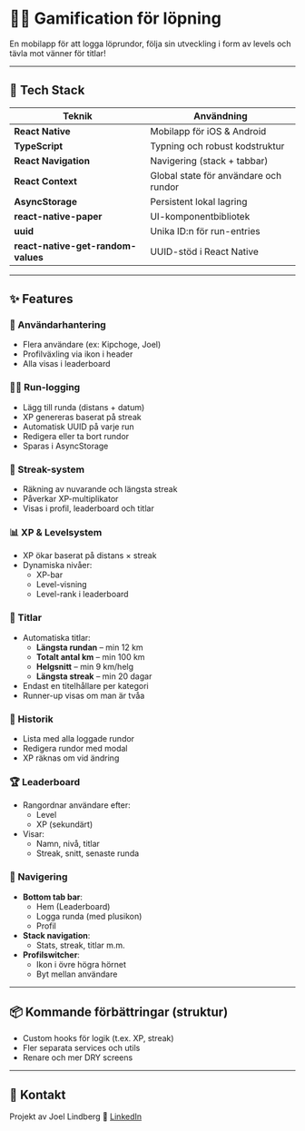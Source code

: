 # 🏃‍♂️ Gamification för löpning

En mobilapp för att logga löprundor, följa sin utveckling i form av levels och tävla mot vänner för titlar! 

---

## 🧰 Tech Stack

| Teknik | Användning |
|--------|------------|
| **React Native** | Mobilapp för iOS & Android |
| **TypeScript** | Typning och robust kodstruktur |
| **React Navigation** | Navigering (stack + tabbar) |
| **React Context** | Global state för användare och rundor |
| **AsyncStorage** | Persistent lokal lagring |
| **react-native-paper** | UI-komponentbibliotek |
| **uuid** | Unika ID:n för run-entries |
| **react-native-get-random-values** | UUID-stöd i React Native |

---

## ✨ Features

### 👤 Användarhantering
- Flera användare (ex: Kipchoge, Joel)
- Profilväxling via ikon i header
- Alla visas i leaderboard

### 🏃‍♂️ Run-logging
- Lägg till runda (distans + datum)
- XP genereras baserat på streak
- Automatisk UUID på varje run
- Redigera eller ta bort rundor
- Sparas i AsyncStorage

### 🔁 Streak-system
- Räkning av nuvarande och längsta streak
- Påverkar XP-multiplikator
- Visas i profil, leaderboard och titlar

### 📊 XP & Levelsystem
- XP ökar baserat på distans × streak
- Dynamiska nivåer:
  - XP-bar
  - Level-visning
  - Level-rank i leaderboard

### 🏅 Titlar
- Automatiska titlar:
  - **Längsta rundan** – min 12 km
  - **Totalt antal km** – min 100 km
  - **Helgsnitt** – min 9 km/helg
  - **Längsta streak** – min 20 dagar
- Endast en titelhållare per kategori
- Runner-up visas om man är tvåa

### 📖 Historik
- Lista med alla loggade rundor
- Redigera rundor med modal
- XP räknas om vid ändring

### 🏆 Leaderboard
- Rangordnar användare efter:
  - Level
  - XP (sekundärt)
- Visar:
  - Namn, nivå, titlar
  - Streak, snitt, senaste runda

### 📱 Navigering
- **Bottom tab bar**:
  - Hem (Leaderboard)
  - Logga runda (med plusikon)
  - Profil
- **Stack navigation**:
  - Stats, streak, titlar m.m.
- **Profilswitcher**:
  - Ikon i övre högra hörnet
  - Byt mellan användare

---

## 📦 Kommande förbättringar (struktur)
- Custom hooks för logik (t.ex. XP, streak)
- Fler separata services och utils
- Renare och mer DRY screens

---

## 🤝 Kontakt

Projekt av Joel Lindberg
🔗 [LinkedIn](https://www.linkedin.com/in/joel-lindberg2/)
